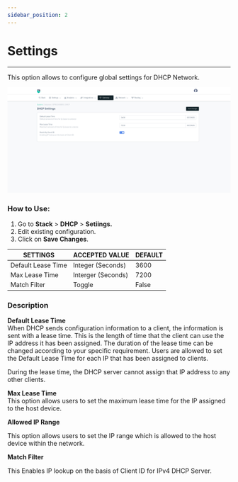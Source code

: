 ```yaml
---
sidebar_position: 2
---
```


# Settings

---

This option allows to configure global settings for DHCP Network.

![dhcp](/img/platform/v8/docs/dhcp_setting.png)
  
### How to Use:  

1. Go to **Stack** > **DHCP** > **Setiings.**
2. Edit existing configuration.
3. Click on **Save Changes**.  

  
| SETTINGS   | ACCEPTED VALUE | DEFAULT |
|------------|----------------|---------|
| Default Lease Time   | Integer (Seconds) | 3600   |
| Max Lease Time | Interger (Seconds) | 7200   |
| Match Filter | Toggle  | False   |
  

### Description

**Default Lease Time**  
When DHCP sends configuration information to a client, the information is sent with a lease time. This is the length of time that the client can use the IP address it has been assigned. The duration of the lease time can be changed according to your specific requirement. Users are allowed to set the Default Lease Time for each IP that has been assigned to clients.

During the lease time, the DHCP server cannot assign that IP address to any other clients.

**Max Lease Time**  
This option allows users to set the maximum lease time for the IP assigned to the host device.

**Allowed IP Range**

This option allows users to set the IP range which is allowed to the host device within the network.

**Match Filter** 

This Enables IP lookup on the basis of Client ID for IPv4 DHCP Server.
